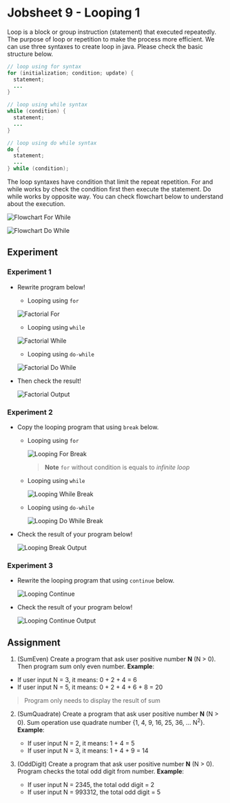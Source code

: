 # Jobsheet 9 - Looping 1

Loop is a block or group instruction (statement) that executed repeatedly. The
purpose of loop or repetition to make the process more efficient. We can use
three syntaxes to create loop in java. Please check the basic structure below.

```java
// loop using for syntax
for (initialization; condition; update) {
  statement;
  ...
}

// loop using while syntax
while (condition) {
  statement;
  ...
}

// loop using do while syntax
do {
  statement;
  ...
} while (condition);
```

The loop syntaxes have condition that limit the repeat repetition. For and while
works by check the condition first then execute the statement. Do while works by
opposite way. You can check flowchart below to understand about the execution.

![Flowchart For While](./images/09/flowchart-for-and-while.png)

![Flowchart Do While](./images/09/flowchart-do-while.png)

## Experiment
### Experiment 1

- Rewrite program below!

  - Looping using `for`

  ![Factorial For](./images/09/factorial-for.png)

  - Looping using `while`

  ![Factorial While](./images/09/factorial-while.png)

  - Looping using `do-while`

  ![Factorial Do While](./images/09/factorial-do-while.png)

- Then check the result!

  ![Factorial Output](./images/09/factorial-output.png)

### Experiment 2

- Copy the looping program that using `break` below.

  - Looping using `for`

    ![Looping For Break](./images/09/looping-for-break.png)

    > **Note** `for` without condition is equals to *infinite loop*

  - Looping using `while`

    ![Looping While Break](./images/09/looping-while-break.png)

  - Looping using `do-while`

    ![Looping Do While Break](./images/09/looping-do-while-break.png)

- Check the result of your program below!

    ![Looping Break Output](./images/09/looping-break-output.png)

### Experiment 3

- Rewrite the looping program that using `continue` below.

  ![Looping Continue](./images/09/looping-for-continue.png)

- Check the result of your program below!

  ![Looping Continue Output](./images/09/looping-continue-output.png)

## Assignment

1. (SumEven) Create a program that ask user positive number **N** (N > 0).
   Then program sum only even number. **Example**:

  - If user input N = 3, it means: 0 + 2 + 4 = 6
  - If user input N = 5, it means: 0 + 2 + 4 + 6 + 8 = 20

  > Program only needs to display the result of sum

2. (SumQuadrate) Create a program that ask user positive number **N** (N > 0).
   Sum operation use quadrate number {1, 4, 9, 16, 25, 36, ... N<sup>2</sup>}.
   **Example**:

   - If user input N = 2, it means: 1 + 4 = 5
   - If user input N = 3, it means: 1 + 4 + 9 = 14

3. (OddDigit) Create a program that ask user positive number **N** (N > 0).
   Program checks the total odd digit from number. **Example**:

   - If user input N = 2345, the total odd digit = 2
   - If user input N = 993312, the total odd digit = 5
